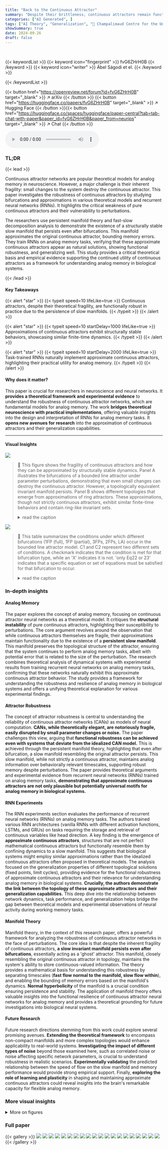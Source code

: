 ```yaml
---
title: "Back to the Continuous Attractor"
summary: "Despite their brittleness, continuous attractors remain functionally robust analog memory models due to persistent slow manifolds surviving bifurcations, enabling accurate approximation and generaliza..."
categories: ["AI Generated", ]
tags: ["AI Theory", "Generalization", "🏢 Champalimaud Centre for the Unknown",]
showSummary: true
date: 2024-09-26
draft: false
---
```


<br>

{{< keywordList >}}
{{< keyword icon="fingerprint" >}} fvG6ZHrH0B {{< /keyword >}}
{{< keyword icon="writer" >}} Ábel Ságodi et el. {{< /keyword >}}
 
{{< /keywordList >}}

{{< button href="https://openreview.net/forum?id=fvG6ZHrH0B" target="_blank" >}}
↗ arXiv
{{< /button >}}
{{< button href="https://huggingface.co/papers/fvG6ZHrH0B" target="_blank" >}}
↗ Hugging Face
{{< /button >}}{{< button href="https://huggingface.co/spaces/huggingface/paper-central?tab=tab-chat-with-paper&paper_id=fvG6ZHrH0B&paper_from=neurips" target="_blank" >}}
↗ Chat
{{< /button >}}




<audio controls>
    <source src="https://ai-paper-reviewer.com/fvG6ZHrH0B/podcast.wav" type="audio/wav">
    Your browser does not support the audio element.
</audio>


### TL;DR


{{< lead >}}

Continuous attractor networks are popular theoretical models for analog memory in neuroscience. However, a major challenge is their inherent fragility: small changes to the system destroy the continuous attractor. This paper investigates the robustness of continuous attractors by studying bifurcations and approximations in various theoretical models and recurrent neural networks (RNNs).  It highlights the critical weakness of pure continuous attractors and their vulnerability to perturbations. 



The researchers use persistent manifold theory and fast-slow decomposition analysis to demonstrate the existence of a structurally stable slow manifold that persists even after bifurcations. This manifold approximates the original continuous attractor, bounding memory errors.  They train RNNs on analog memory tasks, verifying that these approximate continuous attractors appear as natural solutions, showing functional robustness, and generalizing well. This study provides a critical theoretical basis and empirical evidence supporting the continued utility of continuous attractors as a framework for understanding analog memory in biological systems.

{{< /lead >}}


#### Key Takeaways

{{< alert "star" >}}
{{< typeit speed=10 lifeLike=true >}} Continuous attractors, despite their theoretical fragility, are functionally robust in practice due to the persistence of slow manifolds. {{< /typeit >}}
{{< /alert >}}

{{< alert "star" >}}
{{< typeit speed=10 startDelay=1000 lifeLike=true >}} Approximations of continuous attractors exhibit structurally stable behaviors, showcasing similar finite-time dynamics. {{< /typeit >}}
{{< /alert >}}

{{< alert "star" >}}
{{< typeit speed=10 startDelay=2000 lifeLike=true >}} Task-trained RNNs naturally implement approximate continuous attractors, highlighting their practical utility for analog memory. {{< /typeit >}}
{{< /alert >}}

#### Why does it matter?
This paper is crucial for researchers in neuroscience and neural networks.  It **provides a theoretical framework and experimental evidence** to understand the robustness of continuous attractor networks, which are fundamental models for analog memory. The work **bridges theoretical neuroscience with practical implementations**, offering valuable insights into the design and interpretation of RNNs for analog memory tasks. It **opens new avenues for research** into the approximation of continuous attractors and their generalization capabilities.

------
#### Visual Insights



![](https://ai-paper-reviewer.com/fvG6ZHrH0B/figures_2_1.jpg)

> 🔼 This figure shows the fragility of continuous attractors and how they can be approximated by structurally stable dynamics. Panel A illustrates the bifurcations of a bounded line attractor under parameter perturbations, demonstrating that even small changes can destroy the continuous attractor. However, a topologically equivalent invariant manifold persists.  Panel B shows different topologies that emerge from approximations of ring attractors.  These approximations, though not strictly continuous attractors, exhibit similar finite-time behaviors and contain ring-like invariant sets.
> <details>
> <summary>read the caption</summary>
> Figure 1: The critical weakness of continuous attractors is their inherent brittleness as they are rare in the parameter space, i.e., infinitesimal changes in parameters destroy the continuous attractor implemented in RNNs 111,103. Some of the structure seems to remain; there is an invariant manifold that is topologically equivalent to the original continuous attractor. (A) Phase portraits for the bounded line attractor (Eq. (1)). Under perturbation of parameters, it bifurcates to systems without the continuous attractor. (B) The low-rank ring attractor approximation (Sec. (S3.4)). Different topologies exist for different realizations of a low-rank attractor: different numbers of fixed points (4, 8, 12), or a limit cycle (right bottom). Yet, they all share the existence of a ring invariant set.
> </details>





![](https://ai-paper-reviewer.com/fvG6ZHrH0B/tables_22_1.jpg)

> 🔼 This table summarizes the conditions under which different bifurcations (1FP (full), 1FP (partial), 3FPs, 2FPs, LA) occur in the bounded line attractor model.  C1 and C2 represent two different sets of conditions. A checkmark indicates that the condition is met for that bifurcation type, while an 'X' indicates it is not.  'only Eq22 or 23' indicates that a specific equation or set of equations must be satisfied for that bifurcation to occur.
> <details>
> <summary>read the caption</summary>
> Table 1: Summary of the conditions for the different bifurcations.
> </details>





### In-depth insights


#### Analog Memory
The paper explores the concept of analog memory, focusing on continuous attractor neural networks as a theoretical model.  It critiques the **structural instability** of pure continuous attractors, highlighting their susceptibility to perturbations. The core argument revolves around the observation that while continuous attractors themselves are fragile, their approximations maintain functionality due to the existence of a **persistent slow manifold**. This manifold preserves the topological structure of the attractor, ensuring that the system continues to perform analog memory tasks, albeit with potential error that is related to the size of the perturbation. The research combines theoretical analysis of dynamical systems with experimental results from training recurrent neural networks on analog memory tasks, confirming that these networks naturally exhibit this approximate continuous attractor behavior. The study provides a framework for understanding the robustness and resilience of analog memory in biological systems and offers a unifying theoretical explanation for various experimental findings.

#### Attractor Robustness
The concept of attractor robustness is central to understanding the reliability of continuous attractor networks (CANs) as models of neural computation.  **CANs, while theoretically elegant, are notoriously fragile, easily disrupted by small parameter changes or noise.**  The paper challenges this view, arguing that **functional robustness can be achieved even with systems that deviate from the idealized CAN model.** This is achieved through the persistent manifold theory, highlighting that even after bifurcation, a slow manifold resembling the original attractor persists. This slow manifold, while not strictly a continuous attractor, maintains analog information over behaviorally relevant timescales, supporting robust memory despite perturbations. The paper provides theoretical arguments and experimental evidence from recurrent neural networks (RNNs) trained on analog memory tasks, **demonstrating that approximate continuous attractors are not only plausible but potentially universal motifs for analog memory in biological systems.**

#### RNN Experiments
The RNN experiments section evaluates the performance of recurrent neural networks (RNNs) on analog memory tasks.  The authors trained various RNN architectures (vanilla RNNs with different activation functions, LSTMs, and GRUs) on tasks requiring the storage and retrieval of continuous variables like head direction.  A key finding is the emergence of **approximate continuous attractors**, structures that are not perfect mathematical continuous attractors but functionally resemble them by confining dynamics to a slow manifold. This suggests that biological systems might employ similar approximations rather than the idealized continuous attractors often proposed in theoretical models. The analysis focused on the generalization properties of different topological solutions (fixed points, limit cycles), providing evidence for the functional robustness of approximate continuous attractors and their relevance for understanding analog memory in biological systems.  **Crucially, the authors demonstrate the link between the topology of these approximate attractors and their generalization capabilities.** This deep dive into the relationship between network dynamics, task performance, and generalization helps bridge the gap between theoretical models and experimental observations of neural activity during working memory tasks.

#### Manifold Theory
Manifold theory, in the context of this research paper, offers a powerful framework for analyzing the robustness of continuous attractor networks in the face of perturbations.  The core idea is that despite the inherent fragility of continuous attractors, **a slow invariant manifold persists even after bifurcations**, essentially acting as a 'ghost' attractor. This manifold, closely resembling the original continuous attractor in topology, maintains the system's ability to store continuous-valued information. The theory provides a mathematical basis for understanding this robustness by separating timescales (**fast flow normal to the manifold, slow flow within**), and enabling the bounding of memory errors based on the manifold's dynamics.  **Normal hyperbolicity** of the manifold is a crucial condition ensuring persistence and stability. The application of manifold theory offers valuable insights into the functional resilience of continuous attractor neural networks for analog memory and provides a theoretical grounding for future investigations into biological neural systems.

#### Future Research
Future research directions stemming from this work could explore several promising avenues.  **Extending the theoretical framework** to encompass non-compact manifolds and more complex topologies would enhance applicability to real-world systems.  **Investigating the impact of different types of noise** beyond those examined here, such as correlated noise or noise affecting specific network parameters, is crucial to understand robustness in realistic scenarios.  **Experimentally validating** the predicted relationship between the speed of flow on the slow manifold and memory performance would provide strong empirical support.  Finally, **exploring the role of learning and plasticity** in shaping and maintaining approximate continuous attractors could reveal insights into the brain's remarkable capacity for flexible analog memory.


### More visual insights

<details>
<summary>More on figures
</summary>


![](https://ai-paper-reviewer.com/fvG6ZHrH0B/figures_3_1.jpg)

> 🔼 This figure shows the results of perturbing different implementations of ring attractors.  Each subfigure shows a different model of a ring attractor after various perturbations.  Despite these perturbations, a ring-like structure (the invariant manifold) remains in all cases.  The nodes in the ring are either stable fixed points or saddle points. (A) Shows the results for a specific ring attractor model from the literature. (B) Shows the effect on a tanh approximation of a ring attractor. (C) Shows the effects of perturbations on approximate ring attractors generated using Embedding Manifolds with Population-level Jacobians (EMPJ).
> <details>
> <summary>read the caption</summary>
> Figure 2: Perturbations of different implementations and approximations of ring attractors lead to bifurcations that all leave the ring invariant manifold intact. For each model, the network dynamics is constrained to a ring which in turn is populated by stable fixed points (green) and saddle nodes (red). (A) Perturbations to the ring attractor88. The ring attractor can be perturbed in systems with an even number of fixed points (FPs) up to 2N (stable and saddle points are paired). (B) Perturbations to a tanh approximation of a ring attractor110. (C) Different Embedding Manifolds with Population-level Jacobians (EMPJ) approximations of a ring attractor96.
> </details>



![](https://ai-paper-reviewer.com/fvG6ZHrH0B/figures_4_1.jpg)

> 🔼 This figure illustrates the Persistent Manifold Theorem.  The left panel shows a continuous attractor (M₀), a manifold of equilibria where the flow is zero. The right panel shows what happens after a small perturbation (ε). The continuous attractor is destroyed, but a persistent slow manifold (Mε) emerges. This manifold has the same topology as the original continuous attractor, and the flow is still attractive, meaning trajectories are drawn to and remain within the manifold. The dashed line represents a trajectory that remains trapped on the slow manifold. This illustrates how, despite the disappearance of the continuous attractor, its functional properties are preserved in the form of a persistent slow manifold.
> <details>
> <summary>read the caption</summary>
> Figure 3: Persistent manifold theorem applied to compact continuous attractor guarantees the flow on the slow manifold Mε is invariant and continues to be attractive. The dashed line is a trajectory “trapped” in the slow manifold (which has the same topology as the continuous attractor).
> </details>



![](https://ai-paper-reviewer.com/fvG6ZHrH0B/figures_7_1.jpg)

> 🔼 This figure displays the results of training recurrent neural networks (RNNs) on two different tasks: a memory-guided saccade task and an angular velocity integration task.  The figure shows the slow manifold approximation of different trained networks on these tasks, illustrating various topologies such as fixed-point rings, limit cycles, and a slow torus. The eigenvalue spectra for selected networks demonstrate a time scale separation, indicative of normal hyperbolicity.
> <details>
> <summary>read the caption</summary>
> Figure 4: Slow manifold approximation of different trained networks on the memory-guided saccade and angular velocity integration tasks. (A1) Output of an example trajectory on the angular velocity integration task. (A2) Output of a example trajectories on the memory-guided saccade task. (B) An example fixed-point type solution to the memory-guided saccade task. Circles indicate fixed points of the system (filled for stable, empty for saddle) and the decoded angular value on the output ring is indicated with the color according to A1. (C) An example of a found solution to the angular velocity integration task. (D) An example slow-torus type solution to the memory-guided saccade task. The colored curves indicate stable limit cycles of the system. (E+F) The eigenvalue spectrum for the trained networks in B and C show a gap between the first two largest eigenvalues.
> </details>



![](https://ai-paper-reviewer.com/fvG6ZHrH0B/figures_8_1.jpg)

> 🔼 This figure shows the relationship between different measures of memory capacity and generalization performance of trained recurrent neural networks (RNNs). Panel A shows the relationship between average angular error and the uniform norm of the vector field for both finite and asymptotic timescales. Panel B plots the memory capacity against the average angular error. Panel C illustrates the relationship between the average angular error and the number of fixed points in the network, with the average distance between neighboring fixed points highlighted in magenta. Panel D presents the time course of average angular error for two specific networks. Finally, Panel E shows the distribution of network performance, measured as normalized mean squared error (NMSE), on a validation dataset.
> <details>
> <summary>read the caption</summary>
> Figure 5: The different measures for memory capacity reflect the generalization properties implied by the topology of the found solution. (A) The average accumulated angular error versus the uniform norm on the vector field (left and right hand side of Eq. 5, respectively), shown for finite time (time of trial length on which networks were trained, T₁) indicated with filled markers and at asymptotic time (with hollow markers). (B) The memory capacity versus the average accumulated angular error. (C) The number of fixed points versus average accumulated angular error, with the average distance between neighboring fixed points indicated in magenta. (D) The average accumulated angular error over time for two selected networks, indicated with the blue and orange arrows in (C). (E) Distribution of network performance measured on a validation dataset measured as normalized MSE (NMSE).
> </details>



![](https://ai-paper-reviewer.com/fvG6ZHrH0B/figures_22_1.jpg)

> 🔼 This figure demonstrates the fragility of continuous attractors and how they are affected by small changes in parameters. Panel A illustrates phase portraits for a bounded line attractor, showing how bifurcations lead to systems without continuous attractors, while still preserving a topologically equivalent invariant manifold. Panel B illustrates the different topologies found for low-rank ring attractor approximations, exhibiting various numbers of fixed points or even a limit cycle, all with a common ring-like invariant structure.
> <details>
> <summary>read the caption</summary>
> Figure 1: The critical weakness of continuous attractors is their inherent brittleness as they are rare in the parameter space, i.e., infinitesimal changes in parameters destroy the continuous attractor implemented in RNNs 111,103. Some of the structure seems to remain; there is an invariant manifold that is topologically equivalent to the original continuous attractor. (A) Phase portraits for the bounded line attractor (Eq. (1)). Under perturbation of parameters, it bifurcates to systems without the continuous attractor. (B) The low-rank ring attractor approximation (Sec. (S3.4)). Different topologies exist for different realizations of a low-rank attractor: different numbers of fixed points (4, 8, 12), or a limit cycle (right bottom). Yet, they all share the existence of a ring invariant set.
> </details>



![](https://ai-paper-reviewer.com/fvG6ZHrH0B/figures_24_1.jpg)

> 🔼 This figure shows the critical weakness of continuous attractors, which is their inherent brittleness due to their rarity in the parameter space. Infinitesimal changes in parameters can destroy them. However, some structure seems to remain, as an invariant manifold that is topologically equivalent to the original continuous attractor.  Panel (A) displays phase portraits for the bounded line attractor, illustrating bifurcations under parameter perturbations. Panel (B) shows different topologies resulting from the low-rank ring attractor approximation, ranging from different numbers of fixed points to a limit cycle, highlighting the existence of a ring invariant set in all cases.
> <details>
> <summary>read the caption</summary>
> Figure 1: The critical weakness of continuous attractors is their inherent brittleness as they are rare in the parameter space, i.e., infinitesimal changes in parameters destroy the continuous attractor implemented in RNNs 111,103. Some of the structure seems to remain; there is an invariant manifold that is topologically equivalent to the original continuous attractor. (A) Phase portraits for the bounded line attractor (Eq. (1)). Under perturbation of parameters, it bifurcates to systems without the continuous attractor. (B) The low-rank ring attractor approximation (Sec. (S3.4)). Different topologies exist for different realizations of a low-rank attractor: different numbers of fixed points (4, 8, 12), or a limit cycle (right bottom). Yet, they all share the existence of a ring invariant set.
> </details>



![](https://ai-paper-reviewer.com/fvG6ZHrH0B/figures_24_2.jpg)

> 🔼 This figure shows how different implementations of ring attractors respond to perturbations.  Despite the perturbations causing bifurcations, a ring-shaped invariant manifold remains.  Panel A shows perturbations to a specific ring attractor model, demonstrating a change in the number of fixed points but the persistence of the ring structure. Panel B shows similar results for a tanh approximation of a ring attractor. Panel C illustrates the same phenomenon for ring attractors approximated using the Embedding Manifolds with Population-level Jacobians (EMPJ) method.
> <details>
> <summary>read the caption</summary>
> Figure 2: Perturbations of different implementations and approximations of ring attractors lead to bifurcations that all leave the ring invariant manifold intact. For each model, the network dynamics is constrained to a ring which in turn is populated by stable fixed points (green) and saddle nodes (red). (A) Perturbations to the ring attractor88. The ring attractor can be perturbed in systems with an even number of fixed points (FPs) up to 2N (stable and saddle points are paired). (B) Perturbations to a tanh approximation of a ring attractor110. (C) Different Embedding Manifolds with Population-level Jacobians (EMPJ) approximations of a ring attractor96.
> </details>



![](https://ai-paper-reviewer.com/fvG6ZHrH0B/figures_25_1.jpg)

> 🔼 This figure displays the generalization capabilities of recurrent neural networks trained on an angular velocity integration task. The networks' performance is assessed using different metrics: average accumulated angular error (related to the uniform norm of the vector field), memory capacity (entropy), and the number of fixed points.  Panel (A) compares the angular error for both short and long time scales, revealing the relationship between error and the uniform norm. Panel (B) examines the trade-off between memory capacity and error. Panel (C) shows how the number of fixed points affects error, with additional information on the average distance between fixed points. Panel (D) demonstrates error over time for specific networks. Finally, Panel (E) provides a distribution of network performance using normalized MSE.
> <details>
> <summary>read the caption</summary>
> Figure 5: The different measures for memory capacity reflect the generalization properties implied by the topology of the found solution. (A) The average accumulated angular error versus the uniform norm on the vector field (left and right hand side of Eq. 5, respectively), shown for finite time (time of trial length on which networks were trained, T₁) indicated with filled markers and at asymptotic time (with hollow markers). (B) The memory capacity versus the average accumulated angular error. (C) The number of fixed points versus average accumulated angular error, with the average distance between neighboring fixed points indicated in magenta. (D) The average accumulated angular error over time for two selected networks, indicated with the blue and orange arrows in (C). (E) Distribution of network performance measured on a validation dataset measured as normalized MSE (NMSE).
> </details>



![](https://ai-paper-reviewer.com/fvG6ZHrH0B/figures_26_1.jpg)

> 🔼 This figure shows the results of perturbing different implementations of ring attractors.  Panel A shows perturbations of a piecewise-linear ring attractor model (from the fruit fly head direction system). Panel B shows perturbations of a ring attractor model approximated using tanh neurons. Panel C shows perturbations of ring attractors approximated using the Embedding Manifolds with Population-level Jacobians (EMPJ) method.  In all cases, the perturbations lead to bifurcations that change the number of fixed points, but the ring-like invariant manifold remains intact. The fixed points are colored green for stable and red for saddle.
> <details>
> <summary>read the caption</summary>
> Figure 2: Perturbations of different implementations and approximations of ring attractors lead to bifurcations that all leave the ring invariant manifold intact. For each model, the network dynamics is constrained to a ring which in turn is populated by stable fixed points (green) and saddle nodes (red). (A) Perturbations to the ring attractor88. The ring attractor can be perturbed in systems with an even number of fixed points (FPs) up to 2N (stable and saddle points are paired). (B) Perturbations to a tanh approximation of a ring attractor110. (C) Different Embedding Manifolds with Population-level Jacobians (EMPJ) approximations of a ring attractor96.
> </details>



![](https://ai-paper-reviewer.com/fvG6ZHrH0B/figures_27_1.jpg)

> 🔼 This figure illustrates the brittleness of continuous attractors and how they are affected by perturbations. Panel A shows phase portraits for a bounded line attractor, demonstrating how small parameter changes lead to bifurcations, destroying the continuous attractor but leaving a topologically equivalent invariant manifold. Panel B shows approximations of low-rank ring attractors, highlighting various topologies resulting from different realizations (4, 8, 12 fixed points or a limit cycle). Despite the topological differences, all approximations share a common ring invariant set.
> <details>
> <summary>read the caption</summary>
> Figure 1: The critical weakness of continuous attractors is their inherent brittleness as they are rare in the parameter space, i.e., infinitesimal changes in parameters destroy the continuous attractor implemented in RNNs 111,103. Some of the structure seems to remain; there is an invariant manifold that is topologically equivalent to the original continuous attractor. (A) Phase portraits for the bounded line attractor (Eq. (1)). Under perturbation of parameters, it bifurcates to systems without the continuous attractor. (B) The low-rank ring attractor approximation (Sec. (S3.4)). Different topologies exist for different realizations of a low-rank attractor: different numbers of fixed points (4, 8, 12), or a limit cycle (right bottom). Yet, they all share the existence of a ring invariant set.
> </details>



![](https://ai-paper-reviewer.com/fvG6ZHrH0B/figures_28_1.jpg)

> 🔼 This figure shows how different implementations of ring attractors respond to perturbations.  Each subfigure (A, B, C) displays a different model of a ring attractor, illustrating how the system's dynamics remain constrained to a ring-shaped invariant manifold even after perturbation. This manifold is populated by stable fixed points (green) and saddle nodes (red). The subfigures highlight that while the specific number of fixed points varies depending on the model and the perturbation, the underlying ring structure remains persistent. This suggests that systems close to a continuous attractor still maintain the ring-like structure in their dynamics.
> <details>
> <summary>read the caption</summary>
> Figure 2: Perturbations of different implementations and approximations of ring attractors lead to bifurcations that all leave the ring invariant manifold intact. For each model, the network dynamics is constrained to a ring which in turn is populated by stable fixed points (green) and saddle nodes (red). (A) Perturbations to the ring attractor 88. The ring attractor can be perturbed in systems with an even number of fixed points (FPs) up to 2N (stable and saddle points are paired). (B) Perturbations to a tanh approximation of a ring attractor110. (C) Different Embedding Manifolds with Population-level Jacobians (EMPJ) approximations of a ring attractor 96.
> </details>



![](https://ai-paper-reviewer.com/fvG6ZHrH0B/figures_28_2.jpg)

> 🔼 This figure demonstrates that perturbations to different types of ring attractors (continuous attractors with a ring topology) result in bifurcations that preserve a ring-like invariant manifold. The figure shows phase portraits for three different models of ring attractors: (A) a biologically-inspired model of the central complex of fruit flies; (B) an approximation using tanh neurons; and (C) an approximation using the EMPJ method. In each case, the original ring attractor is perturbed, leading to bifurcations that either create an even number of fixed points (stable and saddle points paired) or alter the number of fixed points.  Despite these bifurcations, the topology of the system remains largely unchanged, with activity still confined to an invariant manifold resembling the original ring.
> <details>
> <summary>read the caption</summary>
> Figure 2: Perturbations of different implementations and approximations of ring attractors lead to bifurcations that all leave the ring invariant manifold intact. For each model, the network dynamics is constrained to a ring which in turn is populated by stable fixed points (green) and saddle nodes (red). (A) Perturbations to the ring attractor88. The ring attractor can be perturbed in systems with an even number of fixed points (FPs) up to 2N (stable and saddle points are paired). (B) Perturbations to a tanh approximation of a ring attractor110. (C) Different Embedding Manifolds with Population-level Jacobians (EMPJ) approximations of a ring attractor96.
> </details>



![](https://ai-paper-reviewer.com/fvG6ZHrH0B/figures_38_1.jpg)

> 🔼 This figure presents a comparison of slow manifold approximations obtained from different recurrent neural networks (RNNs) trained on two distinct tasks: a memory-guided saccade task and an angular velocity integration task.  Subfigures A1 and A2 show example trajectories for each task. Subfigures B, C, and D illustrate different types of solutions found by the RNNs, specifically showing fixed points (B), limit cycles (C), and slow-torus dynamics (D).  Subfigures E and F display the eigenvalue spectrums for two of these networks (B and C) and highlight the characteristic time-scale separation associated with normally hyperbolic invariant manifolds.
> <details>
> <summary>read the caption</summary>
> Figure 4: Slow manifold approximation of different trained networks on the memory-guided saccade and angular velocity integration tasks. (A1) Output of an example trajectory on the angular velocity integration task. (A2) Output of a example trajectories on the memory-guided saccade task. (B) An example fixed-point type solution to the memory-guided saccade task. Circles indicate fixed points of the system (filled for stable, empty for saddle) and the decoded angular value on the output ring is indicated with the color according to A1. (C) An example of a found solution to the angular velocity integration task. (D) An example slow-torus type solution to the memory-guided saccade task. The colored curves indicate stable limit cycles of the system. (E+F) The eigenvalue spectrum for the trained networks in B and C show a gap between the first two largest eigenvalues.
> </details>



![](https://ai-paper-reviewer.com/fvG6ZHrH0B/figures_39_1.jpg)

> 🔼 This figure shows the slow manifold approximation for four different trained RNNs on two different tasks.  The top panels show example trajectories for each task (A1 and A2), illustrating the dynamics.  The middle panels (B, C, D) display the resulting slow manifold structure after training – panels B and C show fixed-point type solutions and panel D shows a slow-torus solution. The bottom panels (E and F) show the eigenvalue spectrum for two networks (B and C), illustrating the time scale separation indicating the presence of a persistent slow manifold.
> <details>
> <summary>read the caption</summary>
> Figure 4: Slow manifold approximation of different trained networks on the memory-guided saccade and angular velocity integration tasks. (A1) Output of an example trajectory on the angular velocity integration task. (A2) Output of a example trajectories on the memory-guided saccade task. (B) An example fixed-point type solution to the memory-guided saccade task. Circles indicate fixed points of the system (filled for stable, empty for saddle) and the decoded angular value on the output ring is indicated with the color according to A1. (C) An example of a found solution to the angular velocity integration task. (D) An example slow-torus type solution to the memory-guided saccade task. The colored curves indicate stable limit cycles of the system. (E+F) The eigenvalue spectrum for the trained networks in B and C show a gap between the first two largest eigenvalues.
> </details>



![](https://ai-paper-reviewer.com/fvG6ZHrH0B/figures_40_1.jpg)

> 🔼 This figure shows different ways to measure the memory capacity of recurrent neural networks trained to perform analog memory tasks.  Panel A compares the average angular error at different timescales (training duration and asymptotically) to the speed of the network's dynamics on the slow manifold, showing a linear relationship. Panel B connects memory capacity (entropy) to the accumulated error. Panel C relates the number of fixed points on the slow manifold (and distance between them) to the error. Panel D shows the time evolution of error for selected examples, and panel E displays a distribution of normalized MSE scores across the tested networks.
> <details>
> <summary>read the caption</summary>
> Figure 5: The different measures for memory capacity reflect the generalization properties implied by the topology of the found solution. (A) The average accumulated angular error versus the uniform norm on the vector field (left and right hand side of Eq. 5, respectively), shown for finite time (time of trial length on which networks were trained, T₁) indicated with filled markers and at asymptotic time (with hollow markers). (B) The memory capacity versus the average accumulated angular error. (C) The number of fixed points versus average accumulated angular error, with the average distance between neighboring fixed points indicated in magenta. (D) The average accumulated angular error over time for two selected networks, indicated with the blue and orange arrows in (C). (E) Distribution of network performance measured on a validation dataset measured as normalized MSE (NMSE).
> </details>



![](https://ai-paper-reviewer.com/fvG6ZHrH0B/figures_42_1.jpg)

> 🔼 This figure shows the results of training recurrent neural networks on two different tasks: a memory-guided saccade task and an angular velocity integration task.  It displays the slow manifolds found in the trained networks, which approximate continuous attractors.  Different network architectures and activation functions lead to distinct manifold topologies (fixed points, limit cycles). The eigenvalue spectra demonstrate that these topologies exhibit fast-slow dynamics, suggesting normal hyperbolicity.
> <details>
> <summary>read the caption</summary>
> Figure 4: Slow manifold approximation of different trained networks on the memory-guided saccade and angular velocity integration tasks. (A1) Output of an example trajectory on the angular velocity integration task. (A2) Output of a example trajectories on the memory-guided saccade task. (B) An example fixed-point type solution to the memory-guided saccade task. Circles indicate fixed points of the system (filled for stable, empty for saddle) and the decoded angular value on the output ring is indicated with the color according to A1. (C) An example of a found solution to the angular velocity integration task. (D) An example slow-torus type solution to the memory-guided saccade task. The colored curves indicate stable limit cycles of the system. (E+F) The eigenvalue spectrum for the trained networks in B and C show a gap between the first two largest eigenvalues.
> </details>



![](https://ai-paper-reviewer.com/fvG6ZHrH0B/figures_43_1.jpg)

> 🔼 This figure displays the relationship between different measures of memory capacity and generalization performance of trained recurrent neural networks (RNNs). Panel A shows the average accumulated angular error versus the uniform norm of the vector field for both finite and asymptotic timescales. Panel B shows the relationship between memory capacity and average angular error. Panel C shows the number of fixed points, their average distance, and angular error. Panel D illustrates the angular error over time for two specific networks. Finally, Panel E shows the distribution of network performance on a validation dataset.
> <details>
> <summary>read the caption</summary>
> Figure 5: The different measures for memory capacity reflect the generalization properties implied by the topology of the found solution. (A) The average accumulated angular error versus the uniform norm on the vector field (left and right hand side of Eq. 5, respectively), shown for finite time (time of trial length on which networks were trained, T₁) indicated with filled markers and at asymptotic time (with hollow markers). (B) The memory capacity versus the average accumulated angular error. (C) The number of fixed points versus average accumulated angular error, with the average distance between neighboring fixed points indicated in magenta. (D) The average accumulated angular error over time for two selected networks, indicated with the blue and orange arrows in (C). (E) Distribution of network performance measured on a validation dataset measured as normalized MSE (NMSE).
> </details>



![](https://ai-paper-reviewer.com/fvG6ZHrH0B/figures_44_1.jpg)

> 🔼 This figure shows that perturbations to different types of ring attractors all leave the ring-shaped invariant manifold intact, although the specific dynamics (number of fixed points, limit cycles) may change.  Panel A shows the bifurcations of a biologically-inspired ring attractor model; panel B shows the bifurcations of a tanh approximation; and panel C shows the bifurcations of a ring attractor approximated using the Embedding Manifolds with Population-level Jacobians (EMPJ) method.  In all cases, the invariant manifold remains a ring-like structure, indicating robustness of the underlying topology.
> <details>
> <summary>read the caption</summary>
> Figure 2: Perturbations of different implementations and approximations of ring attractors lead to bifurcations that all leave the ring invariant manifold intact. For each model, the network dynamics is constrained to a ring which in turn is populated by stable fixed points (green) and saddle nodes (red). (A) Perturbations to the ring attractor 88. The ring attractor can be perturbed in systems with an even number of fixed points (FPs) up to 2N (stable and saddle points are paired). (B) Perturbations to a tanh approximation of a ring attractor110. (C) Different Embedding Manifolds with Population-level Jacobians (EMPJ) approximations of a ring attractor 96.
> </details>



![](https://ai-paper-reviewer.com/fvG6ZHrH0B/figures_45_1.jpg)

> 🔼 This figure shows various ways of measuring the performance of the trained recurrent neural networks on an angular velocity integration task. Panel A compares the average angular error at different time scales with the uniform norm of the vector field on the manifold, illustrating how network performance degrades over longer time scales. Panel B compares memory capacity (entropy) with the average accumulated angular error, providing another perspective on generalization. Panel C shows a relationship between the number of fixed points in the network and the average error. Panel D depicts the error over time for two selected networks. Finally, Panel E displays the distribution of normalized mean squared error (NMSE) across the trained networks.
> <details>
> <summary>read the caption</summary>
> Figure 5: The different measures for memory capacity reflect the generalization properties implied by the topology of the found solution. (A) The average accumulated angular error versus the uniform norm on the vector field (left and right hand side of Eq. 5, respectively), shown for finite time (time of trial length on which networks were trained, T₁) indicated with filled markers and at asymptotic time (with hollow markers). (B) The memory capacity versus the average accumulated angular error. (C) The number of fixed points versus average accumulated angular error, with the average distance between neighboring fixed points indicated in magenta. (D) The average accumulated angular error over time for two selected networks, indicated with the blue and orange arrows in (C). (E) Distribution of network performance measured on a validation dataset measured as normalized MSE (NMSE).
> </details>



![](https://ai-paper-reviewer.com/fvG6ZHrH0B/figures_46_1.jpg)

> 🔼 This figure shows the results of training recurrent neural networks (RNNs) on two different tasks: memory-guided saccade and angular velocity integration.  Panels A1 and A2 display example trajectories.  Panels B, C, and D illustrate different types of solutions discovered by the RNNs, characterized by their dynamics: fixed-point ring manifold, limit cycle and slow torus.  The solutions are not pure continuous attractors, but rather approximations exhibiting slow manifolds, whose existence is supported by the eigenvalue spectrum displayed in Panels E and F.
> <details>
> <summary>read the caption</summary>
> Figure 4: Slow manifold approximation of different trained networks on the memory-guided saccade and angular velocity integration tasks. (A1) Output of an example trajectory on the angular velocity integration task. (A2) Output of a example trajectories on the memory-guided saccade task. (B) An example fixed-point type solution to the memory-guided saccade task. Circles indicate fixed points of the system (filled for stable, empty for saddle) and the decoded angular value on the output ring is indicated with the color according to A1. (C) An example of a found solution to the angular velocity integration task. (D) An example slow-torus type solution to the memory-guided saccade task. The colored curves indicate stable limit cycles of the system. (E+F) The eigenvalue spectrum for the trained networks in B and C show a gap between the first two largest eigenvalues.
> </details>



</details>






### Full paper

{{< gallery >}}
<img src="https://ai-paper-reviewer.com/fvG6ZHrH0B/1.png" class="grid-w50 md:grid-w33 xl:grid-w25" />
<img src="https://ai-paper-reviewer.com/fvG6ZHrH0B/2.png" class="grid-w50 md:grid-w33 xl:grid-w25" />
<img src="https://ai-paper-reviewer.com/fvG6ZHrH0B/3.png" class="grid-w50 md:grid-w33 xl:grid-w25" />
<img src="https://ai-paper-reviewer.com/fvG6ZHrH0B/4.png" class="grid-w50 md:grid-w33 xl:grid-w25" />
<img src="https://ai-paper-reviewer.com/fvG6ZHrH0B/5.png" class="grid-w50 md:grid-w33 xl:grid-w25" />
<img src="https://ai-paper-reviewer.com/fvG6ZHrH0B/6.png" class="grid-w50 md:grid-w33 xl:grid-w25" />
<img src="https://ai-paper-reviewer.com/fvG6ZHrH0B/7.png" class="grid-w50 md:grid-w33 xl:grid-w25" />
<img src="https://ai-paper-reviewer.com/fvG6ZHrH0B/8.png" class="grid-w50 md:grid-w33 xl:grid-w25" />
<img src="https://ai-paper-reviewer.com/fvG6ZHrH0B/9.png" class="grid-w50 md:grid-w33 xl:grid-w25" />
<img src="https://ai-paper-reviewer.com/fvG6ZHrH0B/10.png" class="grid-w50 md:grid-w33 xl:grid-w25" />
<img src="https://ai-paper-reviewer.com/fvG6ZHrH0B/11.png" class="grid-w50 md:grid-w33 xl:grid-w25" />
<img src="https://ai-paper-reviewer.com/fvG6ZHrH0B/12.png" class="grid-w50 md:grid-w33 xl:grid-w25" />
<img src="https://ai-paper-reviewer.com/fvG6ZHrH0B/13.png" class="grid-w50 md:grid-w33 xl:grid-w25" />
<img src="https://ai-paper-reviewer.com/fvG6ZHrH0B/14.png" class="grid-w50 md:grid-w33 xl:grid-w25" />
<img src="https://ai-paper-reviewer.com/fvG6ZHrH0B/15.png" class="grid-w50 md:grid-w33 xl:grid-w25" />
<img src="https://ai-paper-reviewer.com/fvG6ZHrH0B/16.png" class="grid-w50 md:grid-w33 xl:grid-w25" />
<img src="https://ai-paper-reviewer.com/fvG6ZHrH0B/17.png" class="grid-w50 md:grid-w33 xl:grid-w25" />
<img src="https://ai-paper-reviewer.com/fvG6ZHrH0B/18.png" class="grid-w50 md:grid-w33 xl:grid-w25" />
<img src="https://ai-paper-reviewer.com/fvG6ZHrH0B/19.png" class="grid-w50 md:grid-w33 xl:grid-w25" />
<img src="https://ai-paper-reviewer.com/fvG6ZHrH0B/20.png" class="grid-w50 md:grid-w33 xl:grid-w25" />
{{< /gallery >}}